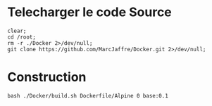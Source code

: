 # Telecharger le code Source 
```
clear;
cd /root;
rm -r ./Docker 2>/dev/null;
git clone https://github.com/MarcJaffre/Docker.git 2>/dev/null;
```

# Construction
```
bash ./Docker/build.sh Dockerfile/Alpine 0 base:0.1
```
